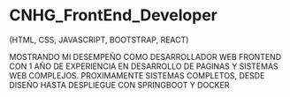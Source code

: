 # CNHG_FrontEnd_Developer
(HTML, CSS, JAVASCRIPT, BOOTSTRAP, REACT)


MOSTRANDO MI DESEMPEÑO COMO DESARROLLADOR WEB FRONTEND 
CON 1 AÑO DE EXPERIENCIA EN DESARROLLO DE PAGINAS Y SISTEMAS WEB COMPLEJOS.
PROXIMAMENTE SISTEMAS COMPLETOS, DESDE DISEÑO HASTA DESPLIEGUE CON SPRINGBOOT Y DOCKER
